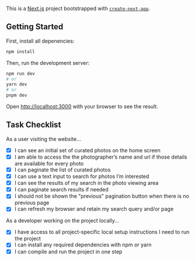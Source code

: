 This is a [Next.js](https://nextjs.org/) project bootstrapped with [`create-next-app`](https://github.com/vercel/next.js/tree/canary/packages/create-next-app).

## Getting Started

First, install all depenencies:

```bash
npm install
```

Then, run the development server:

```bash
npm run dev
# or
yarn dev
# or
pnpm dev
```

Open [http://localhost:3000](http://localhost:3000) with your browser to see the result.

## Task Checklist

As a user visiting the website...

- [x] I can see an initial set of curated photos on the home screen
- [x] I am able to access the the photographerʼs name and url if those details are available for every photo
- [x] I can paginate the list of curated photos
- [x] I can use a text input to search for photos Iʼm interested
- [x] I can see the results of my search in the photo viewing area
- [x] I can paginate search results if needed
- [x] I should not be shown the "previous" pagination button when there is no previous page
- [x] I can refresh my browser and retain my search query and/or page

As a developer working on the project locally...

- [x] I have access to all project-specific local setup instructions I need to run the project
- [x] I can install any required dependencies with npm or yarn
- [x] I can compile and run the project in one step
